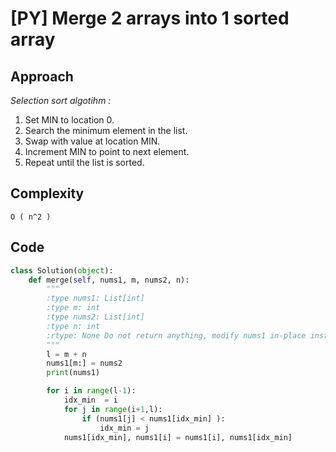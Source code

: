 # [PY] Merge 2 arrays into 1 sorted array
## Approach
*Selection sort algotihm  :*
1. Set MIN to location 0.
2. Search the minimum element in the list.
3. Swap with value at location MIN.
4. Increment MIN to point to next element.
5. Repeat until the list is sorted.

## Complexity
    O ( n^2 ) 


## Code
```python []
class Solution(object):
    def merge(self, nums1, m, nums2, n):
        """
        :type nums1: List[int]
        :type m: int
        :type nums2: List[int]
        :type n: int
        :rtype: None Do not return anything, modify nums1 in-place instead.
        """
        l = m + n
        nums1[m:] = nums2
        print(nums1)

        for i in range(l-1):
            idx_min  = i
            for j in range(i+1,l):
                if (nums1[j] < nums1[idx_min] ):
                    idx_min = j
            nums1[idx_min], nums1[i] = nums1[i], nums1[idx_min]






    

```

